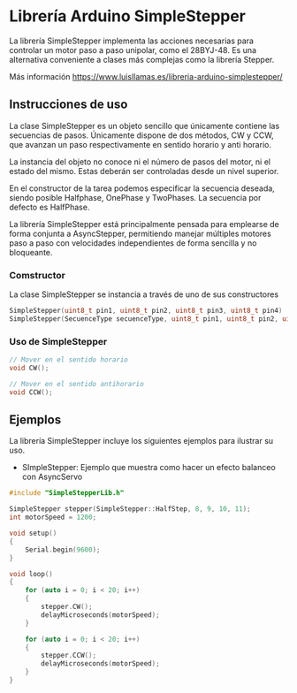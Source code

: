 # Librería Arduino SimpleStepper

La librería SimpleStepper implementa las acciones necesarias para controlar un motor paso a paso unipolar, como el 28BYJ-48. Es una alternativa conveniente a clases más complejas como la librería Stepper.

Más información https://www.luisllamas.es/libreria-arduino-simplestepper/


## Instrucciones de uso

La clase SimpleStepper es un objeto sencillo que únicamente contiene las secuencias de pasos. Únicamente dispone de dos métodos, CW y CCW, que avanzan un paso respectivamente en sentido horario y anti horario.

La instancia del objeto no conoce ni el número de pasos del motor, ni el estado del mismo. Estas deberán ser controladas desde un nivel superior.

En el constructor de la tarea podemos especificar la secuencia deseada, siendo posible Halfphase, OnePhase y TwoPhases. La secuencia por defecto es HalfPhase.

La librería SimpleStepper está principalmente pensada para emplearse de forma conjunta a AsyncStepper, permitiendo manejar múltiples motores paso a paso con velocidades independientes de forma sencilla y no bloqueante.

### Comstructor
La clase SimpleStepper se instancia a través de uno de sus constructores
```c++
SimpleStepper(uint8_t pin1, uint8_t pin2, uint8_t pin3, uint8_t pin4)
SimpleStepper(SecuenceType secuenceType, uint8_t pin1, uint8_t pin2, uint8_t pin3, uint8_t pin4)
```

### Uso de SimpleStepper
```c++
// Mover en el sentido horario
void CW();

// Mover en el sentido antihorario
void CCW();
```


## Ejemplos
La librería SimpleStepper incluye los siguientes ejemplos para ilustrar su uso.

* SImpleStepper: Ejemplo que muestra como hacer un efecto balanceo con AsyncServo
```c++
#include "SimpleStepperLib.h"

SimpleStepper stepper(SimpleStepper::HalfStep, 8, 9, 10, 11);
int motorSpeed = 1200;

void setup()
{
	Serial.begin(9600);
}

void loop()
{
	for (auto i = 0; i < 20; i++)
	{
		stepper.CW();
		delayMicroseconds(motorSpeed);
	}

	for (auto i = 0; i < 20; i++)
	{
		stepper.CCW();
		delayMicroseconds(motorSpeed);
	}
}
```
